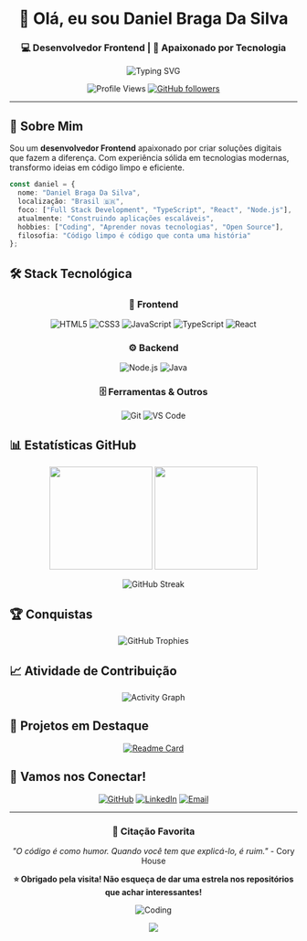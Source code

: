 <div align="center">

# 👋 Olá, eu sou Daniel Braga Da Silva

### 💻 Desenvolvedor Frontend | 🚀 Apaixonado por Tecnologia

<img src="https://readme-typing-svg.herokuapp.com?font=Fira+Code&pause=1000&color=00D9FF&center=true&vCenter=true&width=435&lines=Desenvolvedor+Frontend;Especialista+em+TypeScript;Criador+de+Solu%C3%A7%C3%B5es+Inovadoras;Sempre+Aprendendo+%F0%9F%9A%80" alt="Typing SVG" />

![Profile Views](https://komarev.com/ghpvc/?username=danielbragadasilva&style=for-the-badge&color=00d9ff)
[![GitHub followers](https://img.shields.io/github/followers/danielbragadasilva?style=for-the-badge&logo=github&logoColor=white&color=00d9ff)](https://github.com/danielbragadasilva)

</div>

---

## 🚀 Sobre Mim

Sou um **desenvolvedor Frontend** apaixonado por criar soluções digitais que fazem a diferença. Com experiência sólida em tecnologias modernas, transformo ideias em código limpo e eficiente.

```typescript
const daniel = {
  nome: "Daniel Braga Da Silva",
  localização: "Brasil 🇧🇷",
  foco: ["Full Stack Development", "TypeScript", "React", "Node.js"],
  atualmente: "Construindo aplicações escaláveis",
  hobbies: ["Coding", "Aprender novas tecnologias", "Open Source"],
  filosofia: "Código limpo é código que conta uma história"
};
```

## 🛠️ Stack Tecnológica

<div align="center">

### 🎨 Frontend
![HTML5](https://img.shields.io/badge/HTML5-E34F26?style=for-the-badge&logo=html5&logoColor=white)
![CSS3](https://img.shields.io/badge/CSS3-1572B6?style=for-the-badge&logo=css3&logoColor=white)
![JavaScript](https://img.shields.io/badge/JavaScript-F7DF1E?style=for-the-badge&logo=javascript&logoColor=black)
![TypeScript](https://img.shields.io/badge/TypeScript-007ACC?style=for-the-badge&logo=typescript&logoColor=white)
![React](https://img.shields.io/badge/React-20232A?style=for-the-badge&logo=react&logoColor=61DAFB)

### ⚙️ Backend
![Node.js](https://img.shields.io/badge/Node.js-43853D?style=for-the-badge&logo=node.js&logoColor=white)
![Java](https://img.shields.io/badge/Java-ED8B00?style=for-the-badge&logo=openjdk&logoColor=white)

### 🗄️ Ferramentas & Outros
![Git](https://img.shields.io/badge/Git-F05032?style=for-the-badge&logo=git&logoColor=white)
![VS Code](https://img.shields.io/badge/VS_Code-007ACC?style=for-the-badge&logo=visual-studio-code&logoColor=white)

</div>

## 📊 Estatísticas GitHub

<div align="center">

<img height="180em" src="https://github-readme-stats.vercel.app/api?username=danielbragadasilva&show_icons=true&theme=tokyonight&include_all_commits=true&count_private=true"/>
<img height="180em" src="https://github-readme-stats.vercel.app/api/top-langs/?username=danielbragadasilva&layout=compact&langs_count=7&theme=tokyonight"/>

</div>

<div align="center">

![GitHub Streak](https://github-readme-streak-stats.herokuapp.com/?user=danielbragadasilva&theme=tokyonight)

</div>

## 🏆 Conquistas

<div align="center">

![GitHub Trophies](https://github-profile-trophy.vercel.app/?username=danielbragadasilva&theme=tokyonight&no-frame=false&no-bg=false&margin-w=4)

</div>

## 📈 Atividade de Contribuição

<div align="center">

![Activity Graph](https://github-readme-activity-graph.vercel.app/graph?username=danielbragadasilva&theme=tokyo-night)

</div>

## 🌟 Projetos em Destaque

<div align="center">

[![Readme Card](https://github-readme-stats.vercel.app/api/pin/?username=danielbragadasilva&repo=app&theme=tokyonight)](https://github.com/danielbragadasilva/app)

</div>

## 🤝 Vamos nos Conectar!

<div align="center">

[![GitHub](https://img.shields.io/badge/GitHub-100000?style=for-the-badge&logo=github&logoColor=white)](https://github.com/danielbragadasilva)
[![LinkedIn](https://img.shields.io/badge/LinkedIn-0077B5?style=for-the-badge&logo=linkedin&logoColor=white)](https://linkedin.com/in/danielbragadasilva)
[![Email](https://img.shields.io/badge/Email-D14836?style=for-the-badge&logo=gmail&logoColor=white)](mailto:daniel@exemplo.com)

</div>

---

<div align="center">

### 💭 Citação Favorita

*"O código é como humor. Quando você tem que explicá-lo, é ruim."* - Cory House

**⭐ Obrigado pela visita! Não esqueça de dar uma estrela nos repositórios que achar interessantes!**

![Coding](https://media0.giphy.com/media/v1.Y2lkPTc5MGI3NjExbG5yN3JqOGN6djY3ODkxYzA5ZWkyaHQ1MXlwNGFpODFib2xucm5zMCZlcD12MV9pbnRlcm5hbF9naWZfYnlfaWQmY3Q9Zw/GghGKaZ8JeHJx0apQC/giphy.gif)

<img src="https://capsule-render.vercel.app/api?type=waving&color=00d9ff&height=120&section=footer"/>

</div>
